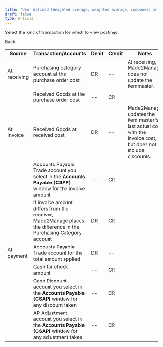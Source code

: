 ```yaml
---
title: "User defined (Weighted average, weighted average, component or Receiving)"
draft: false
type: Article
---
```


Select the kind of transaction for which to view postings. 

Back

| Source       | Transaction/Accounts                                                                                              | Debit | Credit | Notes                                                                                                         |
|--------------|-------------------------------------------------------------------------------------------------------------------|-------|--------|---------------------------------------------------------------------------------------------------------------|
| At receiving | Purchasing category account at the purchase order cost                                                            | DR    | --     | At receiving, Made2Manage does not update the itemmaster.                                                     |
|              | Received Goods at the purchase order cost                                                                         | --    | CR     |                                                                                                               |
| At invoice   | Received Goods at received cost                                                                                   | DR    | --     | Made2Manage updates the item master's last actual cost with the invoice cost, but does not include discounts. |
|              | Accounts Payable Trade account you select in the **Accounts Payable (CSAP)** window for the invoice amount        | --    | CR     |                                                                                                               |
|              | If invoice amount differs from the receiver, Made2Manage places the difference in the Purchasing Category account | DR    | CR     |                                                                                                               |
| At payment   | Accounts Payable Trade account for the total amount applied                                                       | DR    | --     |                                                                                                               |
|              | Cash for check amount                                                                                             | --    | CR     |                                                                                                               |
|              | Cash Discount account you select in the **Accounts Payable (CSAP)** window for any discount taken                 | --    | CR     |                                                                                                               |
|              | AP Adjustment account you select in the **Accounts Payable (CSAP)** window for any adjustment taken               | --    | CR     |                                                                                                               |